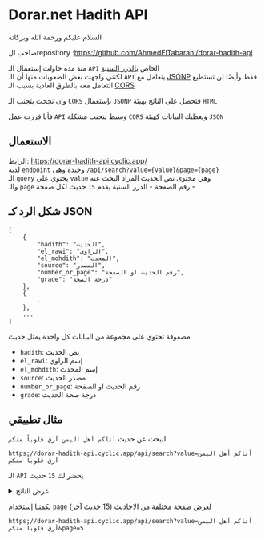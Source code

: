# Dorar.net Hadith API

السلام عليكم ورحمة الله وبركاته

صاحب الrepository :https://github.com/AhmedElTabarani/dorar-hadith-api

منذ مدة حاولت إستعمال الـ `API` الخاص [بالدرر السنية](https://dorar.net/article/389/%D8%AE%D8%AF%D9%85%D8%A9-%D9%88%D8%A7%D8%AC%D9%87%D8%A9-%D8%A7%D9%84%D9%85%D9%88%D8%B3%D9%88%D8%B9%D8%A9-%D8%A7%D9%84%D8%AD%D8%AF%D9%8A%D8%AB%D9%8A%D8%A9-API)  
لكنني واجهت بعض الصعوبات منها أن الـ `API` يتعامل مع [JSONP](https://en.wikipedia.org/wiki/JSONP) فقط وأيضًا لن تستطيع التعامل معه بالطرق العادية بسبب الـ [CORS](https://en.wikipedia.org/wiki/Cross-origin_resource_sharing)

وإن نجحت بتجنب الـ `CORS` بإستعمال `JSONP` فتحصل على الناتج بهيئة `HTML`

فأنا قررت عمل `API` وسيط يتجنب مشكلة `CORS` ويعطيك البيانات كهيئة `JSON`

## الاستعمال
 
الرابط: https://dorar-hadith-api.cyclic.app/  
لديه `endpoint` وحيدة وهى `/api/search?value={value}&page={page}`  
الـ `query` يحتوي على `value` وهي محتوى نص الحديث المراد البحث عنه  
والـ `page` رقم الصفحة - الدرر السنية يقدم `15` حديث لكل صفحة -  

## شكل الرد كـ JSON

```
[
    {
        "hadith": "الحديث",
        "el_rawi": "الراوي",
        "el_mohdith": "المحدث",
        "source": "المصدر",
        "number_or_page": "رقم الحديث او الصفحة",
        "grade": "درجة الصحة"
    },
    {
        ...
    },
    ...
]
```

مصفوفة تحتوي على مجموعة من البيانات كل واحدة يمثل حديث
- `hadith`: نص الحديث
- `el_rawi`: إسم الراوي
- `el_mohdith`: إسم المحدث
- `source`: مصدر الحديث
- `number_or_page`: رقم الحديث او الصفحة
- `grade`: درجة صحة الحديث

## مثال تطبيقي

لنبحث عن حديث `أتاكم أهل اليمن أرق قلوباً منكم`

`https://dorar-hadith-api.cyclic.app/api/search?value=أتاكم أهل اليمن أرق قلوباً منكم`

الـ `API` يحضر لك `15` حديث

<details>
<summary>عرض الناتج</summary>

```
[
  {
    "hadith": "أتاكُم أهلُ اليَمَنِ وهُم أرَقُّ قلوبًا منكم، وهُم أوَّلُ مَن جاء بالمُصافَحةِ. .",
    "el_rawi": "أنس بن مالك",
    "el_mohdith": "شعيب الأرناؤوط",
    "source": "تخريج المسند",
    "number_or_page": "13212",
    "grade": "إسناده صحيح على شرط مسلم"
  },
  {
    "hadith": "أتاكم أهلُ اليمنِ هم أرَقُّ قلوبًا الإيمانُ يمانٍ والحكمةُ يمانيةُ والفقهُ يمانٍ .",
    "el_rawi": "أبو هريرة",
    "el_mohdith": "أحمد شاكر",
    "source": "تخريج المسند لشاكر",
    "number_or_page": "14/50",
    "grade": "إسناده صحيح"
  },
  {
    "hadith": "أَتاكم أَهْلُ اليَمَنِ، هُم أَرَقُّ قُلوبًا، الإيمانُ يَمانٍ، الفِقهُ يَمانٍ، الحِكمَةُ يَمانيَّةٌ. .",
    "el_rawi": "أبو هريرة",
    "el_mohdith": "شعيب الأرناؤوط",
    "source": "تخريج المسند",
    "number_or_page": "7723",
    "grade": "إسناده صحيح على شرط الشيخين"
  },
  {
    "hadith": "أتاكم أهلُ اليمنِ ، هم أضعفُ قلوبًا ، و أَرَقُّ أفئدةً ، الفقهُ يمانٍ ، و الحكمةُ يمانيَّةٌ .",
    "el_rawi": "أبو هريرة",
    "el_mohdith": "السيوطي",
    "source": "الجامع الصغير",
    "number_or_page": "75",
    "grade": "صحيح"
  },
  {
    "hadith": "أتاكم أهلُ اليمنِ ، هم أضعفُ قلوبًا ، و أَرَقُّ أفئدةً ، الفقهُ يمانٍ ، و الحكمةُ يمانيَّةٌ .",
    "el_rawi": "أبو هريرة",
    "el_mohdith": "الألباني",
    "source": "صحيح الجامع",
    "number_or_page": "54",
    "grade": "صحيح"
  },
  {
    "hadith": "قد أقبل أهلُ اليمنِ ، وهم أرقُّ قلوبًا منكم .",
    "el_rawi": "أنس بن مالك",
    "el_mohdith": "الألباني",
    "source": "صحيح الأدب المفرد",
    "number_or_page": "744",
    "grade": "صحيح"
  },
  {
    "hadith": "أَتاكُمْ أهْلُ اليَمَنِ، هُمْ أرَقُّ أفْئِدَةً وأَلْيَنُ قُلُوبًا، الإيمانُ يَمانٍ والحِكْمَةُ يَمانِيَةٌ، والفَخْرُ والخُيَلاءُ في أصْحابِ الإبِلِ، والسَّكِينَةُ والوَقارُ في أهْلِ الغَنَمِ. .",
    "el_rawi": "أبو هريرة",
    "el_mohdith": "البخاري",
    "source": "صحيح البخاري",
    "number_or_page": "4388",
    "grade": "[صحيح]"
  },
  {
    "hadith": "لما نزلت :  إِذَا جَاءَ نَصْرُ اللهِ وَالْفَتْحُ  ؛ قال : أتاكم أهلُ اليمنِ ؛ هم أَرَقُّ قلوبًا ، الإيمانُ يمانٍ ، الفقهُ يمانٍ ، الحكمةُ يمانيَّةٌ .",
    "el_rawi": "أبو هريرة",
    "el_mohdith": "الألباني",
    "source": "السلسلة الصحيحة",
    "number_or_page": "3369",
    "grade": "إسناده صحيح على شرط الشيخين"
  },
  {
    "hadith": "أتاكم أَهلُ اليمَنِ هم أرقُّ أفئدةً وأرقُّ قلوبًا الإيمانُ يمانٍ والحِكمةُ يمانيَةٌ والقَسوةُ وغِلَظُ القلوبِ في الفدَّادينَ أصحابِ الإبلِ قِبلَ المشرقِ في ربيعةَ ومُضَرَ .",
    "el_rawi": "أبو هريرة",
    "el_mohdith": "أبو نعيم",
    "source": "حلية الأولياء",
    "number_or_page": "7/420",
    "grade": "صحيح من حديث الأعمش مشهور"
  },
  {
    "hadith": "لما نزلتْ { إِذا جاءَ نَصْرُ اللهِ وَالْفَتْحُ } قال النبيُّ صلَّى اللهُ عليهِ وسلَّمَ أتاكم أهلُ اليمنِ هم أرقُّ قلوبًا الإيمانُ يمانٍ الفقهُ يمانٍ الحكمةُ يمانيَّةٌ .",
    "el_rawi": "أبو هريرة",
    "el_mohdith": "أحمد شاكر",
    "source": "تخريج المسند لشاكر",
    "number_or_page": "14/149",
    "grade": "إسناده صحيح"
  },
  {
    "hadith": "الإيمانُ يَمانٍ، والفقهُ يَمانٍ، والحكمةُ يَمانيَةٌ، أتاكم أَهلُ اليمنِ فهم أَرَقُّ أفئدةً، وأَلْينُ قلوبًا، والكفرُ قِبَلَ المَشرقِ، والفخرُ والخُيلاءُ في أهلِ الخيلِ والإبلِ والفدَّادين أهلِ الوَبَرِ، والسكينةُ في أهلِ الغنمِ.  .",
    "el_rawi": "أبو هريرة",
    "el_mohdith": "شعيب الأرناؤوط",
    "source": "تخريج المسند",
    "number_or_page": "8942",
    "grade": "صحيح"
  },
  {
    "hadith": "أتاكم أهلُ اليمنِ هم أَرَقُّ أفئدةً ، و ألينُ قلوبًا ، الإيمانُ يمانٍ ، و الحكمةُ يمانيَّةٌ ، و الفخرُ و الخُيلاءُ في أصحابِ الإبلِ ، و السكينةُ و الوقارُ في أهلِ الغنمِ .",
    "el_rawi": "أبو هريرة",
    "el_mohdith": "الألباني",
    "source": "صحيح الجامع",
    "number_or_page": "53",
    "grade": "صحيح"
  },
  {
    "hadith": "قد أقبلَ أهلُ اليمنِ ، و هُمْ أَرَقُّ قُلوبًا مِنكمْ قال أنسُ : و هُمْ أولُ مَنْ جاء بِالمُصافَحَةِ .",
    "el_rawi": "أنس بن مالك",
    "el_mohdith": "الألباني",
    "source": "السلسلة الصحيحة",
    "number_or_page": "527",
    "grade": "إسناده صحيح على شرط مسلم"
  },
  {
    "hadith": "إنَّه لَمَّا أقْبَلَ أهلُ اليَمَنِ، قال رسولُ اللهِ صلَّى اللهُ عليه وسلَّم: قد جاءَكم أهْلُ اليَمَنِ، هُم أرَقُّ مِنكم قُلوبًا. قال أنسٌ: وهُم أوَّلُ مَن جاء بالمُصافَحةِ. .",
    "el_rawi": "أنس بن مالك",
    "el_mohdith": "شعيب الأرناؤوط",
    "source": "تخريج المسند",
    "number_or_page": "13624",
    "grade": "إسناده صحيح على شرط مسلم"
  },
  {
    "hadith": "أَهْلُ اليمَنِ أرقُّ أفئدةً وأليَنُ قلوبًا .",
    "el_rawi": "أبو سعيد الخدري وأبو هريرة",
    "el_mohdith": "ابن القيسراني",
    "source": "ذخيرة الحفاظ",
    "number_or_page": "2/1088",
    "grade": "تفرد به روح بن مسافر وهو ضعيف"
  }
]
```

</details>

يكمننا إستخدام `page` لعرض صفحة مختلفة من الاحاديث (15 حديث آخر)

`https://dorar-hadith-api.cyclic.app/api/search?value=أتاكم أهل اليمن أرق قلوباً منكم&page=5`
